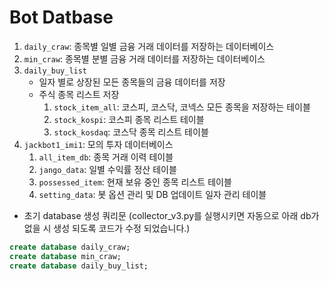 # Bot Datbase

1. `daily_craw`: 종목별 일별 금융 거래 데이터를 저장하는 데이터베이스
2. `min_craw`: 종목별 분별 금융 거래 데이터를 저장하는 데이터베이스
3. `daily_buy_list`
   - 일자 별로 상장된 모든 종목들의 금융 데이터를 저장
   - 주식 종목 리스트 저장
      1. `stock_item_all`: 코스피, 코스닥, 코넥스 모든 종목을 저장하는 테이블
      2. `stock_kospi`: 코스피 종목 리스트 테이블
      3. `stock_kosdaq`: 코스닥 종목 리스트 테이블
4. `jackbot1_imi1`: 모의 투자 데이터베이스
   1. `all_item_db`: 종목 거래 이력 테이블
   2. `jango_data`: 일별 수익률 정산 테이블
   3. `possessed_item`: 현재 보유 중인 종목 리스트 테이블
   4. `setting_data`: 봇 옵션 관리 및 DB 업데이트 일자 관리 테이블

- 초기 database 생성 쿼리문 (collector_v3.py를 실행시키면 자동으로 아래 db가 없을 시 생성 되도록 코드가 수정 되었습니다.)

```sql
create database daily_craw;
create database min_craw;
create database daily_buy_list;
```
